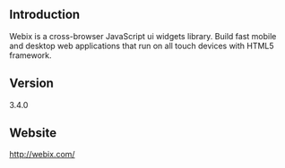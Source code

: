 ## Introduction
Webix is a cross-browser JavaScript ui widgets library. Build fast mobile and desktop web applications that run on all touch devices with HTML5 framework.


## Version
3.4.0


## Website
http://webix.com/